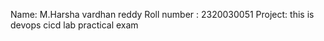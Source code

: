 Name: M.Harsha vardhan reddy
Roll number : 2320030051 
Project: this is devops cicd lab practical exam

